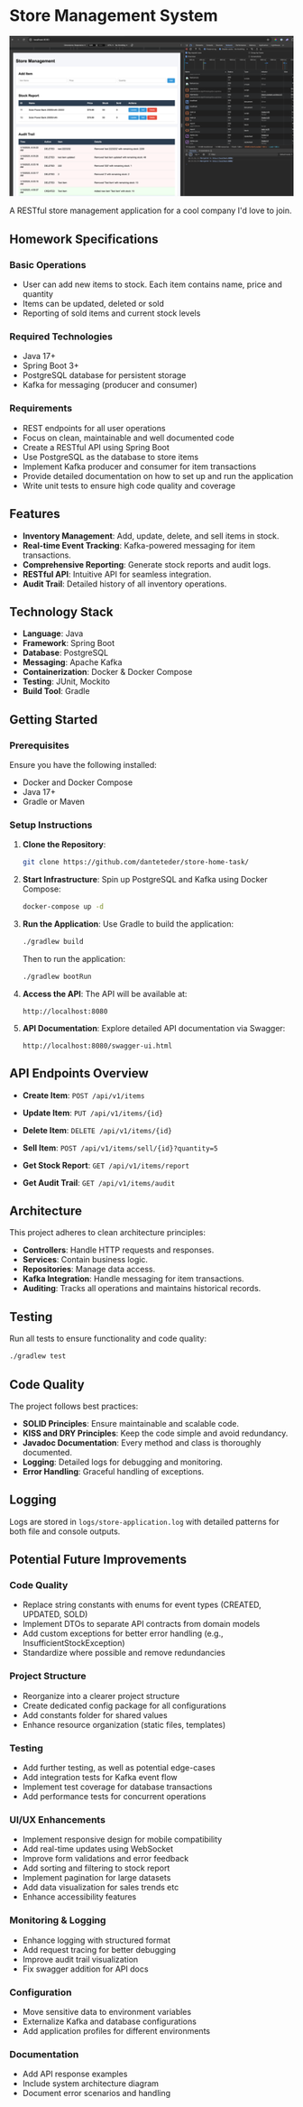 # Store Management System

![Project ovweview](readme.png)

A RESTful store management application for a cool company I'd love to join.

## Homework Specifications

### Basic Operations
- User can add new items to stock. Each item contains name, price and quantity
- Items can be updated, deleted or sold
- Reporting of sold items and current stock levels

### Required Technologies
- Java 17+
- Spring Boot 3+
- PostgreSQL database for persistent storage
- Kafka for messaging (producer and consumer)

### Requirements
- REST endpoints for all user operations
- Focus on clean, maintainable and well documented code
- Create a RESTful API using Spring Boot
- Use PostgreSQL as the database to store items
- Implement Kafka producer and consumer for item transactions
- Provide detailed documentation on how to set up and run the application
- Write unit tests to ensure high code quality and coverage

## Features

- **Inventory Management**: Add, update, delete, and sell items in stock.
- **Real-time Event Tracking**: Kafka-powered messaging for item transactions.
- **Comprehensive Reporting**: Generate stock reports and audit logs.
- **RESTful API**: Intuitive API for seamless integration.
- **Audit Trail**: Detailed history of all inventory operations.

## Technology Stack

- **Language**: Java
- **Framework**: Spring Boot 
- **Database**: PostgreSQL
- **Messaging**: Apache Kafka
- **Containerization**: Docker & Docker Compose
- **Testing**: JUnit, Mockito
- **Build Tool**: Gradle

## Getting Started

### Prerequisites

Ensure you have the following installed:

- Docker and Docker Compose
- Java 17+
- Gradle or Maven

### Setup Instructions

1. **Clone the Repository**:
   ```bash
   git clone https://github.com/danteteder/store-home-task/
   ```

2. **Start Infrastructure**:
   Spin up PostgreSQL and Kafka using Docker Compose:
   ```bash
   docker-compose up -d
   ```

3. **Run the Application**:
   Use Gradle to build the application:

   ```bash
   ./gradlew build
   ```

   Then to run the application:
   ```bash
   ./gradlew bootRun
   ```

4. **Access the API**:
   The API will be available at:
   ```
   http://localhost:8080
   ```

5. **API Documentation**:
   Explore detailed API documentation via Swagger:
   ```
   http://localhost:8080/swagger-ui.html
   ```

## API Endpoints Overview

- **Create Item**: `POST /api/v1/items`

- **Update Item**: `PUT /api/v1/items/{id}`

- **Delete Item**: `DELETE /api/v1/items/{id}`

- **Sell Item**: `POST /api/v1/items/sell/{id}?quantity=5`

- **Get Stock Report**: `GET /api/v1/items/report`

- **Get Audit Trail**: `GET /api/v1/items/audit`

## Architecture

This project adheres to clean architecture principles:

- **Controllers**: Handle HTTP requests and responses.
- **Services**: Contain business logic.
- **Repositories**: Manage data access.
- **Kafka Integration**: Handle messaging for item transactions.
- **Auditing**: Tracks all operations and maintains historical records.

## Testing

Run all tests to ensure functionality and code quality:
 ```bash
./gradlew test
```

## Code Quality

The project follows best practices:

- **SOLID Principles**: Ensure maintainable and scalable code.
- **KISS and DRY Principles**: Keep the code simple and avoid redundancy.
- **Javadoc Documentation**: Every method and class is thoroughly documented.
- **Logging**: Detailed logs for debugging and monitoring.
- **Error Handling**: Graceful handling of exceptions.

## Logging

Logs are stored in `logs/store-application.log` with detailed patterns for both file and console outputs.

## Potential Future Improvements

### Code Quality
- Replace string constants with enums for event types (CREATED, UPDATED, SOLD)
- Implement DTOs to separate API contracts from domain models
- Add custom exceptions for better error handling (e.g., InsufficientStockException)
- Standardize where possible and remove redundancies

### Project Structure
- Reorganize into a clearer project structure
- Create dedicated config package for all configurations
- Add constants folder for shared values
- Enhance resource organization (static files, templates)

### Testing
- Add further testing, as well as potential edge-cases
- Add integration tests for Kafka event flow
- Implement test coverage for database transactions
- Add performance tests for concurrent operations

### UI/UX Enhancements
- Implement responsive design for mobile compatibility
- Add real-time updates using WebSocket
- Improve form validations and error feedback
- Add sorting and filtering to stock report
- Implement pagination for large datasets
- Add data visualization for sales trends etc
- Enhance accessibility features

### Monitoring & Logging
- Enhance logging with structured format
- Add request tracing for better debugging
- Improve audit trail visualization
- Fix swagger addition for API docs

### Configuration
- Move sensitive data to environment variables
- Externalize Kafka and database configurations
- Add application profiles for different environments

### Documentation
- Add API response examples
- Include system architecture diagram
- Document error scenarios and handling